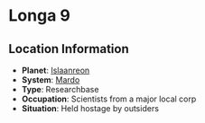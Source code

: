 # Longa 9

## Location Information
- **Planet**: [Islaanreon](../planet--islaanreon.md)
- **System**: [Mardo](../../../system--mardo.md)
- **Type**: Researchbase
- **Occupation**: Scientists from a major local corp
- **Situation**: Held hostage by outsiders